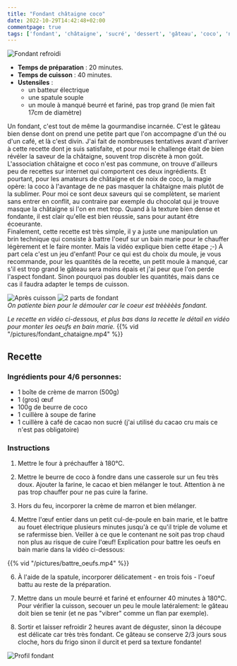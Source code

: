 ```yaml
---
title: "Fondant châtaigne coco"
date: 2022-10-29T14:42:48+02:00
commentpage: true
tags: ['fondant', 'châtaigne', 'sucré', 'dessert', 'gâteau', 'coco', 'noix de coco', 'beurre de coco', 'cacao', 'marron', 'crème de marron', 'crème de châtaigne', "végétarien"]
---
```


![Fondant refroidi](/pictures/fondant_chataigne_5_big.jpg)<br>

- **Temps de préparation** : 20 minutes.
- **Temps de cuisson** : 40 minutes.
- **Ustensiles** :
    - un batteur électrique
    - une spatule souple
    - un moule à manqué beurré et fariné, pas trop grand (le mien fait 17cm de diamètre)

Un fondant, c'est tout de même la gourmandise incarnée. C'est le gâteau bien dense dont on prend une petite part que l'on accompagne d'un thé ou d'un café, et là c'est divin. J'ai fait de nombreuses tentatives avant d'arriver à cette recette dont je suis satisfaite, et pour moi le challenge était de bien révéler la saveur de la châtaigne, souvent trop discrète à mon goût. L'association châtaigne et coco n'est pas commune, on trouve d'ailleurs peu de recettes sur internet qui comportent ces deux ingrédients. Et pourtant, pour les amateurs de châtaigne et de noix de coco, la magie opère: la coco à l'avantage de ne pas masquer la châtaigne mais plutôt de la sublimer. Pour moi ce sont deux saveurs qui se complètent, se marient sans entrer en conflit, au contraire par exemple du chocolat qui je trouve masque la châtaigne si l'on en met trop. Quand à la texture bien dense et fondante, il est clair qu'elle est bien réussie, sans pour autant être écoeurante. <br>
Finalement, cette recette est très simple, il y a juste une manipulation un brin technique qui consiste à battre l'oeuf sur un bain marie pour le chauffer légèrement et le faire monter. Mais la vidéo explique bien cette étape ;-) À part cela c'est un jeu d'enfant! Pour ce qui est du choix du moule, je vous recommande, pour les quantités de la recette, un petit moule à manqué, car s'il est trop grand le gâteau sera moins épais et j'ai peur que l'on perde l'aspect fondant. Sinon pourquoi pas doubler les quantités, mais dans ce cas il faudra adapter le temps de cuisson.

![Après cuisson](/pictures/fondant_chataigne.jpeg)
![2 parts de fondant](/pictures/fondant_chataigne_1.jpeg)<br>
*On patiente bien pour le démouler car le coeur est trèèèèès fondant.*

*Le recette en vidéo ci-dessous, et plus bas dans la recette le détail en vidéo pour monter les oeufs en bain marie.*
{{% vid "/pictures/fondant_chataigne.mp4" %}}

## Recette

### Ingrédients pour 4/6 personnes:

- 1 boîte de crème de marron (500g)
- 1 (gros) œuf
- 100g de beurre de coco
- 1 cuillère à soupe de farine
- 1 cuillère à café de cacao non sucré (j'ai utilisé du cacao cru mais ce n'est pas obligatoire)

### Instructions

1. Mettre le four à préchauffer à 180°C.

2. Mettre le beurre de coco à fondre dans une casserole sur un feu très doux. Ajouter la farine, le cacao et bien mélanger le tout. Attention à ne pas trop chauffer pour ne pas cuire la farine.

3. Hors du feu, incorporer la crème de marron et bien mélanger.

5. Mettre l'œuf entier dans un petit cul-de-poule en bain marie, et le battre au fouet électrique plusieurs minutes jusqu'à ce qu'il triple de volume et se rafermisse bien. Veiller à ce que le contenant ne soit pas trop chaud non plus au risque de cuire l'œuf! Explication pour battre les oeufs en bain marie dans la vidéo ci-dessous:

{{% vid "/pictures/battre_oeufs.mp4" %}}

6. À l'aide de la spatule, incorporer délicatement - en trois fois - l'oeuf battu au reste de la préparation.

7. Mettre dans un moule beurré et fariné et enfourner 40 minutes à 180°C. Pour vérifier la cuisson, secouer un peu le moule latéralement: le gâteau doit bien se tenir (et ne pas "vibrer" comme un flan par exemple).

8. Sortir et laisser refroidir 2 heures avant de déguster, sinon la découpe est délicate car très très fondant. Ce gâteau se conserve 2/3 jours sous cloche, hors du frigo sinon il durcit et perd sa texture fondante!

![Profil fondant](/pictures/fondant_chataigne_6_big.jpg)
